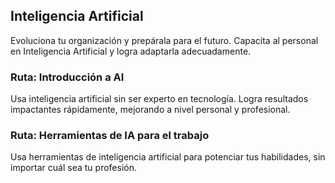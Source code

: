 ## Inteligencia Artificial

Evoluciona tu organización y prepárala para el futuro. Capacita al personal en Inteligencia Artificial y logra adaptarla adecuadamente.

### Ruta: Introducción a AI

Usa inteligencia artificial sin ser experto en tecnología. Logra resultados impactantes rápidamente, mejorando a nivel personal y profesional.

### Ruta: Herramientas de IA para el trabajo

Usa herramientas de inteligencia artificial para potenciar tus habilidades, sin importar cuál sea tu profesión.
